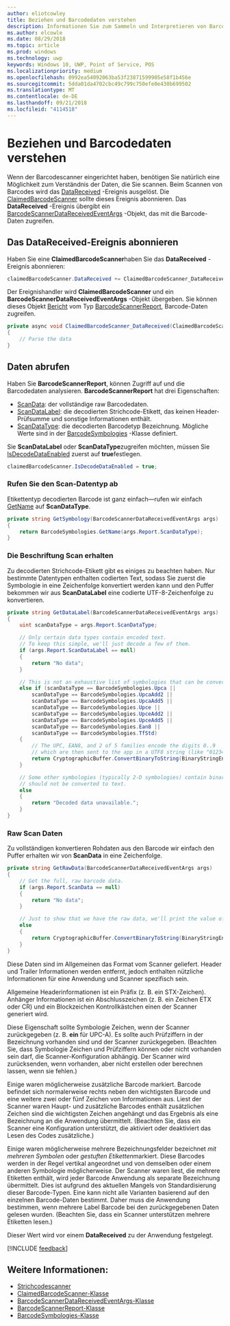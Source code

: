 ```yaml
---
author: eliotcowley
title: Beziehen und Barcodedaten verstehen
description: Informationen Sie zum Sammeln und Interpretieren von Barcode-Daten, die Sie scannen.
ms.author: elcowle
ms.date: 08/29/2018
ms.topic: article
ms.prod: windows
ms.technology: uwp
keywords: Windows 10, UWP, Point of Service, POS
ms.localizationpriority: medium
ms.openlocfilehash: 0992ea54092063ba53f23871599905e58f1b456e
ms.sourcegitcommit: 5dda01da4702cbc49c799c750efe0e430b699502
ms.translationtype: MT
ms.contentlocale: de-DE
ms.lasthandoff: 09/21/2018
ms.locfileid: "4114518"
---
```

# <a name="obtain-and-understand-barcode-data"></a>Beziehen und Barcodedaten verstehen

Wenn der Barcodescanner eingerichtet haben, benötigen Sie natürlich eine Möglichkeit zum Verständnis der Daten, die Sie scannen. Beim Scannen von Barcodes wird das [DataReceived](https://docs.microsoft.com/uwp/api/windows.devices.pointofservice.claimedbarcodescanner.datareceived) -Ereignis ausgelöst. Die [ClaimedBarcodeScanner](https://docs.microsoft.com/uwp/api/windows.devices.pointofservice.claimedbarcodescanner) sollte dieses Ereignis abonnieren. Das **DataReceived** -Ereignis übergibt ein [BarcodeScannerDataReceivedEventArgs](https://docs.microsoft.com/uwp/api/windows.devices.pointofservice.barcodescannerdatareceivedeventargs) -Objekt, das mit die Barcode-Daten zugreifen.

## <a name="subscribe-to-the-datareceived-event"></a>Das DataReceived-Ereignis abonnieren

Haben Sie eine **ClaimedBarcodeScanner**haben Sie das **DataReceived** -Ereignis abonnieren:

```cs
claimedBarcodeScanner.DataReceived += ClaimedBarcodeScanner_DataReceived;
```

Der Ereignishandler wird **ClaimedBarcodeScanner** und ein **BarcodeScannerDataReceivedEventArgs** -Objekt übergeben. Sie können dieses Objekt [Bericht](https://docs.microsoft.com/uwp/api/windows.devices.pointofservice.barcodescannerdatareceivedeventargs.report#Windows_Devices_PointOfService_BarcodeScannerDataReceivedEventArgs_Report) vom Typ [BarcodeScannerReport](https://docs.microsoft.com/uwp/api/windows.devices.pointofservice.barcodescannerreport), Barcode-Daten zugreifen.

```cs
private async void ClaimedBarcodeScanner_DataReceived(ClaimedBarcodeScanner sender, BarcodeScannerDataReceivedEventArgs args)
{
    // Parse the data
}
```

## <a name="get-the-data"></a>Daten abrufen

Haben Sie **BarcodeScannerReport**, können Zugriff auf und die Barcodedaten analysieren. **BarcodeScannerReport** hat drei Eigenschaften:

* [ScanData](https://docs.microsoft.com/uwp/api/windows.devices.pointofservice.barcodescannerreport.scandata): der vollständige raw Barcodedaten.
* [ScanDataLabel](https://docs.microsoft.com/uwp/api/windows.devices.pointofservice.barcodescannerreport.scandatalabel): die decodierten Strichcode-Etikett, das keinen Header-Prüfsumme und sonstige Informationen enthält.
* [ScanDataType](https://docs.microsoft.com/uwp/api/windows.devices.pointofservice.barcodescannerreport.scandatatype): die decodierten Barcodetyp Bezeichnung. Mögliche Werte sind in der [BarcodeSymbologies](https://docs.microsoft.com/uwp/api/windows.devices.pointofservice.barcodesymbologies) -Klasse definiert.

Sie **ScanDataLabel** oder **ScanDataType**zugreifen möchten, müssen Sie [IsDecodeDataEnabled](https://docs.microsoft.com/uwp/api/windows.devices.pointofservice.claimedbarcodescanner.isdecodedataenabled#Windows_Devices_PointOfService_ClaimedBarcodeScanner_IsDecodeDataEnabled) zuerst auf **true**festlegen.

```cs
claimedBarcodeScanner.IsDecodeDataEnabled = true;
```

### <a name="get-the-scan-data-type"></a>Rufen Sie den Scan-Datentyp ab

Etikettentyp decodierten Barcode ist ganz einfach&mdash;rufen wir einfach [GetName](https://docs.microsoft.com/uwp/api/windows.devices.pointofservice.barcodesymbologies.getname) auf **ScanDataType**.

```cs
private string GetSymbology(BarcodeScannerDataReceivedEventArgs args)
{
    return BarcodeSymbologies.GetName(args.Report.ScanDataType);
}
```

### <a name="get-the-scan-data-label"></a>Die Beschriftung Scan erhalten

Zu decodierten Strichcode-Etikett gibt es einiges zu beachten haben. Nur bestimmte Datentypen enthalten codierten Text, sodass Sie zuerst die Symbologie in eine Zeichenfolge konvertiert werden kann und den Puffer bekommen wir aus **ScanDataLabel** eine codierte UTF-8-Zeichenfolge zu konvertieren.

```cs
private string GetDataLabel(BarcodeScannerDataReceivedEventArgs args)
{
    uint scanDataType = args.Report.ScanDataType;

    // Only certain data types contain encoded text.
    // To keep this simple, we'll just decode a few of them.
    if (args.Report.ScanDataLabel == null)
    {
        return "No data";
    }

    // This is not an exhaustive list of symbologies that can be converted to a string.
    else if (scanDataType == BarcodeSymbologies.Upca ||
        scanDataType == BarcodeSymbologies.UpcaAdd2 ||
        scanDataType == BarcodeSymbologies.UpcaAdd5 ||
        scanDataType == BarcodeSymbologies.Upce ||
        scanDataType == BarcodeSymbologies.UpceAdd2 ||
        scanDataType == BarcodeSymbologies.UpceAdd5 ||
        scanDataType == BarcodeSymbologies.Ean8 ||
        scanDataType == BarcodeSymbologies.TfStd)
    {
        // The UPC, EAN8, and 2 of 5 families encode the digits 0..9
        // which are then sent to the app in a UTF8 string (like "01234").
        return CryptographicBuffer.ConvertBinaryToString(BinaryStringEncoding.Utf8, args.Report.ScanDataLabel);
    }

    // Some other symbologies (typically 2-D symbologies) contain binary data that
    // should not be converted to text.
    else
    {
        return "Decoded data unavailable.";
    }
}
```

### <a name="get-the-raw-scan-data"></a>Raw Scan Daten

Zu vollständigen konvertieren Rohdaten aus den Barcode wir einfach den Puffer erhalten wir von **ScanData** in eine Zeichenfolge.

```cs
private string GetRawData(BarcodeScannerDataReceivedEventArgs args)
{
    // Get the full, raw barcode data.
    if (args.Report.ScanData == null)
    {
        return "No data";
    }

    // Just to show that we have the raw data, we'll print the value of the bytes.
    else
    {
        return CryptographicBuffer.ConvertBinaryToString(BinaryStringEncoding.Utf8, args.Report.ScanData);
    }
}
```

Diese Daten sind im Allgemeinen das Format vom Scanner geliefert. Header und Trailer Informationen werden entfernt, jedoch enthalten nützliche Informationen für eine Anwendung und Scanner spezifisch sein.

Allgemeine Headerinformationen ist ein Präfix (z. B. ein STX-Zeichen). Anhänger Informationen ist ein Abschlusszeichen (z. B. ein Zeichen ETX oder CR) und ein Blockzeichen Kontrollkästchen einen der Scanner generiert wird.

Diese Eigenschaft sollte Symbologie Zeichen, wenn der Scanner zurückgegeben (z. B. **ein** für UPC-A). Es sollte auch Prüfziffern in der Bezeichnung vorhanden sind und der Scanner zurückgegeben. (Beachten Sie, dass Symbologie Zeichen und Prüfziffern können oder nicht vorhanden sein darf, die Scanner-Konfiguration abhängig. Der Scanner wird zurücksenden, wenn vorhanden, aber nicht erstellen oder berechnen lassen, wenn sie fehlen.)

Einige waren möglicherweise zusätzliche Barcode markiert. Barcode befindet sich normalerweise rechts neben den wichtigsten Barcode und eine weitere zwei oder fünf Zeichen von Informationen aus. Liest der Scanner waren Haupt- und zusätzliche Barcodes enthält zusätzlichen Zeichen sind die wichtigsten Zeichen angehängt und das Ergebnis als eine Bezeichnung an die Anwendung übermittelt. (Beachten Sie, dass ein Scanner eine Konfiguration unterstützt, die aktiviert oder deaktiviert das Lesen des Codes zusätzliche.)

Einige waren möglicherweise mehrere Bezeichnungsfelder bezeichnet *mit mehreren Symbolen* oder *gestuften Etiketten*markiert. Diese Barcodes werden in der Regel vertikal angeordnet und von demselben oder einem anderen Symbologie möglicherweise. Der Scanner waren liest, die mehrere Etiketten enthält, wird jeder Barcode Anwendung als separate Bezeichnung übermittelt. Dies ist aufgrund des aktuellen Mangels von Standardisierung dieser Barcode-Typen. Eine kann nicht alle Varianten basierend auf den einzelnen Barcode-Daten bestimmt. Daher muss die Anwendung bestimmen, wenn mehrere Label Barcode bei den zurückgegebenen Daten gelesen wurden. (Beachten Sie, dass ein Scanner unterstützen mehrere Etiketten lesen.)

Dieser Wert wird vor einem **DataReceived** zu der Anwendung festgelegt.

[!INCLUDE [feedback](./includes/pos-feedback.md)]

## <a name="see-also"></a>Weitere Informationen:
* [Strichcodescanner](pos-barcodescanner.md)
* [ClaimedBarcodeScanner-Klasse](https://docs.microsoft.com/uwp/api/windows.devices.pointofservice.barcodesymbologies.getname)
* [BarcodeScannerDataReceivedEventArgs-Klasse](https://docs.microsoft.com/uwp/api/windows.devices.pointofservice.barcodescannerdatareceivedeventargs)
* [BarcodeScannerReport-Klasse](https://docs.microsoft.com/uwp/api/windows.devices.pointofservice.barcodescannerreport)
* [BarcodeSymbologies-Klasse](https://docs.microsoft.com/uwp/api/windows.devices.pointofservice.barcodesymbologies)